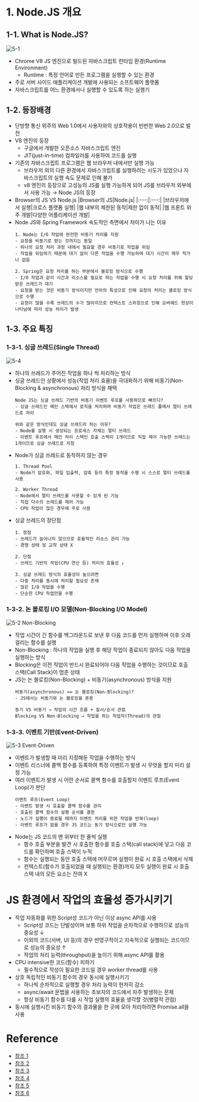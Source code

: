 # 1. Node.JS 개요
## 1-1. What is Node.JS?
![5-1](../../img/5-1.png)  
- Chrome V8 JS 엔진으로 빌드된 자바스크립트 런타임 환경(Runtime Environment)
    - Runtime : 특정 언어로 만든 프로그램을 실행할 수 있는 환경
- 주로 서버 사이드 애플리케이션 개발에 사용되는 소프트웨어 플랫폼
- 자바스크립트를 어느 환경에서나 실행할 수 있도록 하는 실행기

## 1-2. 등장배경
- 단방향 통신 위주의 Web 1.0에서 사용자와의 상호작용이 빈번한 Web 2.0으로 발전 
- V8 엔진의 등장
    - 구글에서 개발한 오픈소스 자바스크립트 엔진
    - JIT(just-in-time) 컴파일러를 사용하여 코드를 실행
- 기존의 자바스크립트 프로그램은 웹 브라우저 내에서만 실행 가능
    - 브라우저 외의 다른 환경에서 자바스크립트를 실행하려는 시도가 있었으나 자바스크립트의 실행 속도 문제로 인해 불가
    - v8 엔진의 등장으로 고성능의 JS를 실행 가능하게 되어 JS를 브라우저 외부에서 사용 가능 → Node JS의 등장
- Browser의 JS VS Node.js
    |Browser의 JS|Node.js|
    |:---:|:---:|
    |브라우저에서 실행|크로스 플랫폼 실행|
    |웹 내부의 제한된 동작|제한 없이 동작|
    |웹 프론트 위주 개발|다양한 어플리케이션 개발|
- Node JS와 Spring Framework 속도적인 측면에서 차이가 나는 이유
    ```
    1. Node는 I/O 작업에 완전한 비동기 처리를 지원
    - 요청을 비동기로 받는 것까지는 동일
    - 하나의 요청 처리 과정 내에서 필요할 경우 비동기로 작업을 위임
    - 작업을 위임하기 때문에 대기 없이 다른 작업을 수행 가능하여 대기 시간이 매우 적거나 없음

    2. Spring은 요청 처리를 하는 부분에서 블로킹 방식으로 수행
    - I/O 작업과 같이 시간과 리소스를 필요로 하는 작업을 수행 시 요청 처리를 위해 할당받은 쓰레드가 대기
    - 요청을 받는 것은 비동기 방식이지만 언어의 특성으로 인해 요청의 처리는 블로킹 방식으로 수행
    - 요청이 많을 수록 쓰레드의 수가 많아지므로 컨텍스트 스위칭으로 인해 오버헤드 현상이 나타남에 따라 성능 차이가 발생
    ```

## 1-3. 주요 특징
### 1-3-1. 싱글 쓰레드(Single Thread)
![5-4](../../img/5-4.png)  
- 하나의 쓰레드가 주어진 작업을 하나 씩 처리하는 방식
- 싱글 쓰레드인 상황에서 성능(작업 처리 효율)을 극대화하기 위해 비동기(Non-Blocking & asynchronous) 처리 방식을 채택  
    ```
    Node JS는 싱글 쓰레드 기반의 비동기 이벤트 루프를 사용하므로 빠르다?
    - 싱글 쓰레드인 메인 스택에서 로직을 처리하며 비동기 작업은 쓰레드 풀에서 멀티 쓰레드로 처리

    위와 같은 방식인데도 싱글 쓰레드라 하는 이유?
    - Node를 실행 시 생성되는 프로세스 자체는 멀티 쓰레드
    - 이벤트 루프에서 메인 처리 스택인 호출 스택이 1개이므로 직접 제어 가능한 쓰레드는 1개이므로 싱글 쓰레드로 지칭
    ```
- Node가 싱글 쓰레드로 동작하지 않는 경우
    ```
    1. Thread Pool
    - Node가 암호화, 파일 입출력, 압축 등의 특정 동작을 수행 시 스스로 멀티 쓰레드를 사용

    2. Worker Thread
    - Node에서 멀티 쓰레드를 사용할 수 있게 된 기능
    - 직접 다수의 쓰레드를 제어 가능
    - CPU 작업이 많은 경우에 주로 사용 
    ```
- 싱글 쓰레드의 장단점
    ```
    1. 장점
    - 쓰레드가 늘어나지 않으므로 효율적인 리소스 관리 가능
    - 경쟁 상태 및 교착 상태 X

    2. 단점
    - 쓰레드 기반의 작업(CPU 연산 등) 처리의 효율성 ↓

    3. 싱글 쓰레드 방식의 효율성이 높으려면
    - 다중 처리를 동시에 처리할 필요성 존재
    - 많은 I/O 작업을 수행
    - 단순한 CPU 작업만을 수행
    ```

### 1-3-2. 논 블로킹 I/O 모델(Non-Blocking I/O Model)
![5-2 Non-Blocking](../../img/5-2.png)  
- 작업 시간이 긴 함수를 백그라운드로 보낸 후 다음 코드를 먼저 실행하며 이후 오래 걸리는 함수를 실행
- Non-Blocking : 하나의 작업을 실행 후 해당 작업이 종료되지 않아도 다음 작업을 실행하는 방식
- Blocking은 이전 작업이 반드시 완료되어야 다음 작업을 수행하는 것이므로 호출 스택(Call Stack)이 멈춘 상태
- JS는 논 블로킹(Non-Blocking) + 비동기(asynchronous) 방식을 지원
    ```
    비동기(asynchronous) == 논 블로킹(Non-Blocking)?
    - JS에서는 비동기와 논 블로킹을 혼용
    
    동기 VS 비동기 → 작업의 시간 흐름 + 질서/순서 관점
    Blocking VS Non-Blocking → 작업을 하는 작업자(Thread)의 관점
    ```

### 1-3-3. 이벤트 기반(Event-Driven)
![5-3 Event-Driven](../../img/5-3.png)  
- 이벤트가 발생할 때 미리 지정해둔 작업을 수행하는 방식
- 이벤트 리스너에 콜백 함수를 등록하여 특정 이벤트가 발생 시 무엇을 할지 미리 설정 가능
- 여러 이벤트가 발생 시 어떤 순서로 콜백 함수를 호출할지 이벤트 루프(Event Loop)가 판단
    ```
    이벤트 루프(Event Loop)
    - 이벤트 발생 시 호출할 콜백 함수를 관리
    - 호출된 콜백 함수의 실행 순서를 결정
    - 노드가 실행이 종료될 때까지 이벤트 처리를 위한 작업을 반복(loop)
    - 이벤트 루프가 없을 경우 JS 코드는 동기 방식으로만 실행 가능
    ```
- Node는 JS 코드의 맨 위부터 한 줄씩 실행
    - 함수 호출 부분을 발견 시 호출한 함수를 호출 스택(call stack)에 넣고 다음 코드를 확인하며 호출 스택이 누적
    - 함수는 실행되는 동안 호출 스택에 머무르며 실행이 완료 시 호출 스택에서 삭제
    - 컨텍스트(함수가 호출되었을 때 실행되는 환경)까지 모두 실행이 완료 시 호출 스택 내의 모든 요소는 잔여 X

# JS 환경에서 작업의 효율성 증가시키기
- 작업 자동화를 위한 Script성 코드가 아닌 이상 async API를 사용
    - Script성 코드는 단발성이며 보통 하위 작업을 순차적으로 수행하므로 성능의 중요성 ↓
    - 이외의 코드(서버, UI 등)의 경우 반영구적이고 지속적으로 실행되는 코드이므로 성능의 중요성 ↑
    - 작업의 처리 능력(throughput)을 높이기 위해 async API를 활용
- CPU intensive한 코드(함수) 피하기
    - 필수적으로 작성이 필요한 코드일 경우 worker thread를 사용
- 상호 독립적인 비동기 함수의 경우 동시에 실행시키기
    - 하나씩 순차적으로 실행할 경우 처리 능력이 현저히 감소
    - async/await 문법을 사용하는 초보자의 코드에서 자주 발생하는 문제
    - 항상 비동기 함수를 다룰 시 작업 실행의 효율을 생각할 것(병렬적 관점)
- 동시에 실행시킨 비동기 함수의 결과물을 한 곳에 모아 처리하려면 Promise.all을 사용

# Reference
- [참조 1](https://poiemaweb.com/nodejs-basics)
- [참조 2](https://velog.io/@ahsy92/%EA%B8%B0%EC%88%A0%EB%A9%B4%EC%A0%91-JavaScript-%EB%9F%B0%ED%83%80%EC%9E%84-%EC%9E%91%EB%8F%99%EB%B0%A9%EC%8B%9D-%EB%B9%84%EB%8F%99%EA%B8%B0%EC%99%80-%EC%9D%B4%EB%B2%A4%ED%8A%B8-%EB%A3%A8%ED%94%84)
- [참조 3](https://urmaru.com/8)
- [참조 4](https://velog.io/@tkppp-dev/%EC%99%9C-Node.js%EB%8A%94-%EC%9E%90%EB%B0%94%EB%B3%B4%EB%8B%A4-%EB%B9%A0%EB%A5%B8%EA%B0%80)
- [참조 5](https://blog.naver.com/dlaxodud2388/222218703957)
- [참조 6](https://blog.naver.com/pjt3591oo/221976414901)